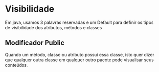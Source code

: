 # Visibilidade 
Em java, usamos 3 palavras reservadas e um Default para definir os tipos de visibilidade dos atributos, métodos e classes 
## Modificador Public 
Quando um método, classe ou atributo possui essa classe, isto quer dizer que qualquer outra classe em qualquer outro pacote pode visualisar seus conteúdos. 